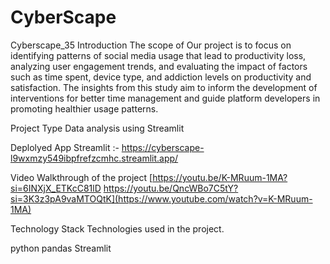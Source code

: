 # CyberScape
Cyberscape_35
Introduction
The scope of Our project is to focus on identifying patterns of social media usage that lead to productivity loss, analyzing user engagement trends, and evaluating the impact of factors such as time spent, device type, and addiction levels on productivity and satisfaction. The insights from this study aim to inform the development of interventions for better time management and guide platform developers in promoting healthier usage patterns.

Project Type
Data analysis using Streamlit

Deplolyed App
Streamlit :- https://cyberscape-l9wxmzy549ibpfrefzcmhc.streamlit.app/

Video Walkthrough of the project
[https://youtu.be/K-MRuum-1MA?si=6INXjX_ETKcC81lD https://youtu.be/QncWBo7C5tY?si=3K3z3pA9vaMTOQtK](https://www.youtube.com/watch?v=K-MRuum-1MA)

Technology Stack
Technologies used in the project.

python
pandas
Streamlit

